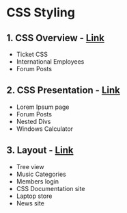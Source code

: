 # CSS Styling

## 1. CSS Overview - [Link](01-css-overview/README.md)
- Ticket CSS
- International Employees
- Forum Posts

## 2. CSS Presentation - [Link](02-css-presentation/README.md)
- Lorem Ipsum page
- Forum Posts
- Nested Divs
- Windows Calculator

## 3. Layout - [Link](03-css-layout/README.md)
- Tree view
- Music Categories
- Members login
- CSS Documentation site
- Laptop store
- News site
